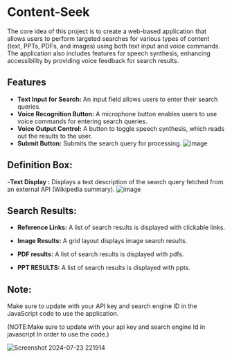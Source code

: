 # Content-Seek

The core idea of this project is to create a web-based application that allows users to perform targeted searches for various types of content (text, PPTs, PDFs, and images) using both text input and voice commands. The application also includes features for speech synthesis, enhancing accessibility by providing voice feedback for search results.

## Features

- **Text Input for Search:** An input field allows users to enter their search queries.
- **Voice Recognition Button:** A microphone button enables users to use voice commands for entering search queries.
- **Voice Output Control:** A button to toggle speech synthesis, which reads out the results to the user.
- **Submit Button:** Submits the search query for processing.
![image](https://github.com/user-attachments/assets/91fadde3-c64e-45da-becf-66d682a44e91)

## Definition Box:

-**Text Display :** Displays a text description of the search query fetched from an external API (Wikipedia summary).
![image](https://github.com/user-attachments/assets/d465e366-4f4d-4921-b5dc-5eeb60afa158)

## Search Results:

- **Reference Links:** A list of search results is displayed with clickable links.


- **Image Results:** A grid layout displays image search results.
- **PDF results:** A list of search results is displayed with pdfs.
- **PPT RESULTS:**  A list of search results is displayed with ppts.
  


## Note:

<p>Make sure to update with your API key and search engine ID in the JavaScript code to use the application.</p>

(NOTE:Make sure to update with your api key and search engine Id in javascript In order to use the code.)

![Screenshot 2024-07-23 221914](https://github.com/user-attachments/assets/6b9d185c-d589-4913-969a-e619874113de)


   

